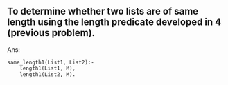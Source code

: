 To determine whether two lists are of same length using the length predicate developed in 4 (previous problem).
---

Ans:
```
same_length1(List1, List2):-
    length1(List1, M),
    length1(List2, M).
```
